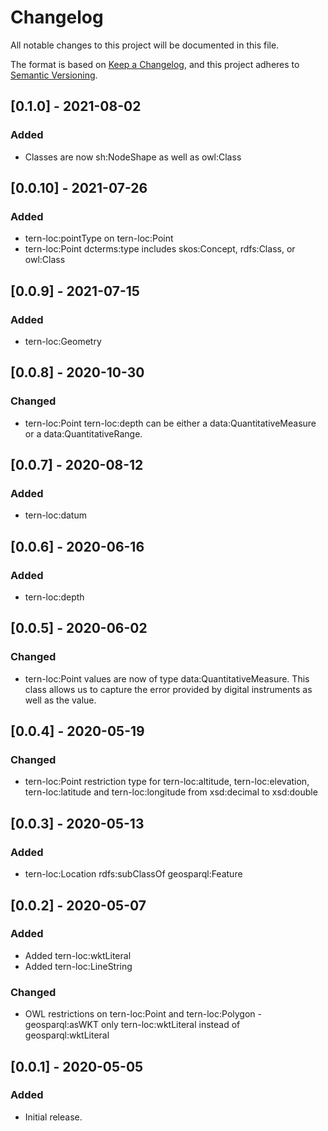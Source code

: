 # Changelog
All notable changes to this project will be documented in this file.

The format is based on [Keep a Changelog](https://keepachangelog.com/en/1.0.0/),
and this project adheres to [Semantic Versioning](https://semver.org/spec/v2.0.0.html).


## [0.1.0] - 2021-08-02
### Added
- Classes are now sh:NodeShape as well as owl:Class


## [0.0.10] - 2021-07-26
### Added
- tern-loc:pointType on tern-loc:Point
- tern-loc:Point dcterms:type includes skos:Concept, rdfs:Class, or owl:Class


## [0.0.9] - 2021-07-15
### Added
- tern-loc:Geometry


## [0.0.8] - 2020-10-30
### Changed
- tern-loc:Point tern-loc:depth can be either a data:QuantitativeMeasure or a data:QuantitativeRange.


## [0.0.7] - 2020-08-12
### Added
- tern-loc:datum


## [0.0.6] - 2020-06-16
### Added
- tern-loc:depth


## [0.0.5] - 2020-06-02
### Changed
- tern-loc:Point values are now of type data:QuantitativeMeasure. This class allows us to capture the error provided by digital instruments as well as the value. 


## [0.0.4] - 2020-05-19
### Changed
- tern-loc:Point restriction type for tern-loc:altitude, tern-loc:elevation, tern-loc:latitude and tern-loc:longitude from xsd:decimal to xsd:double


## [0.0.3] - 2020-05-13
### Added
- tern-loc:Location rdfs:subClassOf geosparql:Feature


## [0.0.2] - 2020-05-07
### Added
- Added tern-loc:wktLiteral
- Added tern-loc:LineString
### Changed
- OWL restrictions on tern-loc:Point and tern-loc:Polygon - geosparql:asWKT only tern-loc:wktLiteral instead of geosparql:wktLiteral


## [0.0.1] - 2020-05-05
### Added
- Initial release.